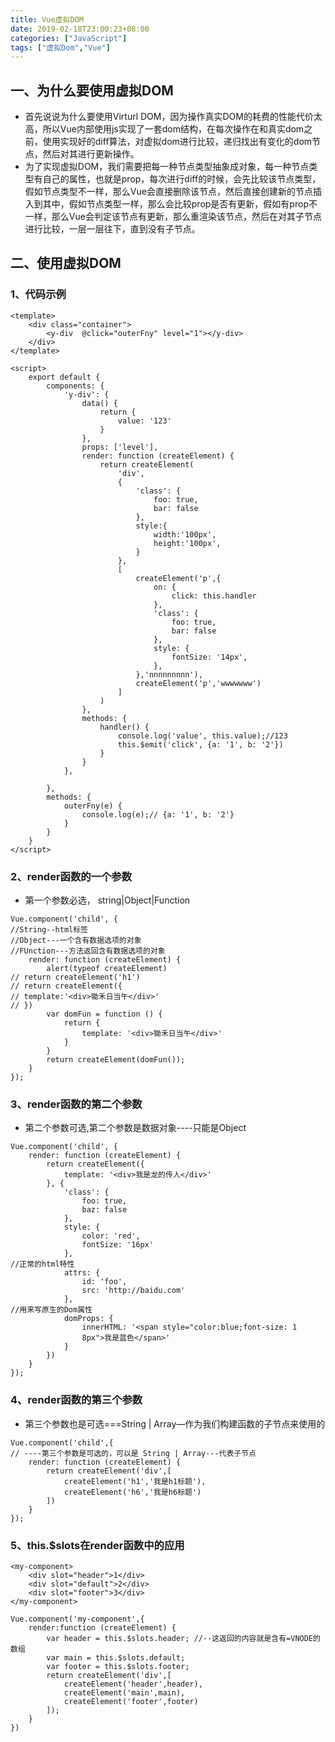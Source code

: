 ```yaml
---
title: Vue虚拟DOM
date: 2019-02-18T23:00:23+08:00
categories: ["JavaScript"]
tags: ["虚拟Dom","Vue"]
---
```


## 一、为什么要使用虚拟DOM

- 首先说说为什么要使用Virturl DOM，因为操作真实DOM的耗费的性能代价太高，所以Vue内部使用js实现了一套dom结构，在每次操作在和真实dom之前，使用实现好的diff算法，对虚拟dom进行比较，递归找出有变化的dom节点，然后对其进行更新操作。
- 为了实现虚拟DOM，我们需要把每一种节点类型抽象成对象，每一种节点类型有自己的属性，也就是prop，每次进行diff的时候，会先比较该节点类型，假如节点类型不一样，那么Vue会直接删除该节点，然后直接创建新的节点插入到其中，假如节点类型一样，那么会比较prop是否有更新，假如有prop不一样，那么Vue会判定该节点有更新，那么重渲染该节点，然后在对其子节点进行比较，一层一层往下，直到没有子节点。

## 二、使用虚拟DOM

### 1、代码示例

```angular2
<template>
    <div class="container">
        <y-div  @click="outerFny" level="1"></y-div>
    </div>
</template>

<script>
    export default {
        components: {
            'y-div': {
                data() {
                    return {
                        value: '123'
                    }
                },
                props: ['level'],
                render: function (createElement) {
                    return createElement(
                        'div',
                        {
                            'class': {
                                foo: true,
                                bar: false
                            },
                            style:{
                                width:'100px',
                                height:'100px',
                            }
                        },
                        [
                            createElement('p',{
                                on: {
                                    click: this.handler
                                },
                                'class': {
                                    foo: true,
                                    bar: false
                                },
                                style: {
                                    fontSize: '14px',
                                },
                            },'nnnnnnnnn'),
                            createElement('p','wwwwwww')
                        ]
                    )
                },
                methods: {
                    handler() {
                        console.log('value', this.value);//123
                        this.$emit('click', {a: '1', b: '2'})
                    }
                }
            },

        },
        methods: {
            outerFny(e) {
                console.log(e);// {a: '1', b: '2'}
            }
        }
    }
</script>
```

### 2、render函数的一个参数

- 第一个参数必选， string|Object|Function

```angular2
Vue.component('child', {
//String--html标签
//Object---一个含有数据选项的对象
//FUnction---方法返回含有数据选项的对象
    render: function (createElement) {
        alert(typeof createElement)
// return createElement('h1')
// return createElement({
// template:'<div>锄禾日当午</div>'
// })
        var domFun = function () {
            return {
                template: '<div>锄禾日当午</div>'
            }
        }
        return createElement(domFun());
    }
});
```

### 3、render函数的第二个参数

- 第二个参数可选,第二个参数是数据对象----只能是Object
```angular2
Vue.component('child', {
    render: function (createElement) {
        return createElement({
            template: '<div>我是龙的传人</div>'
        }, {
            'class': {
                foo: true,
                baz: false
            },
            style: {
                color: 'red',
                fontSize: '16px'
            },
//正常的html特性
            attrs: {
                id: 'foo',
                src: 'http://baidu.com'
            },
//用来写原生的Dom属性
            domProps: {
                innerHTML: '<span style="color:blue;font-size: 1
                8px">我是蓝色</span>'
            }
        })
    }
});
```

### 4、render函数的第三个参数
- 第三个参数也是可选===String | Array—作为我们构建函数的子节点来使用的

```angular2
Vue.component('child',{
// ----第三个参数是可选的，可以是 String | Array---代表子节点
    render: function (createElement) {
        return createElement('div',[
            createElement('h1','我是h1标题'),
            createElement('h6','我是h6标题')
        ])
    }
});
```

### 5、this.$slots在render函数中的应用

```angular2
<my-component>
    <div slot="header">1</div>
    <div slot="default">2</div>
    <div slot="footer">3</div>
</my-component>

Vue.component('my-component',{
    render:function (createElement) {
        var header = this.$slots.header; //--这返回的内容就是含有=VNODE的数组
        var main = this.$slots.default;
        var footer = this.$slots.footer;
        return createElement('div',[
            createElement('header',header),
            createElement('main',main),
            createElement('footer',footer)
        ]);
    }
})
```

